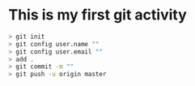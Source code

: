 # This is my first git activity

```bash
> git init
> git config user.name ""
> git config user.email ""
> add .
> git commit -m ""
> git push -u origin master
```